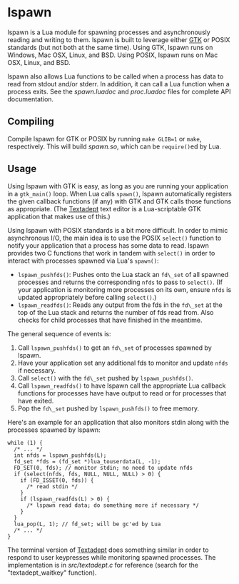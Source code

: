 # lspawn

lspawn is a Lua module for spawning processes and asynchronously reading and
writing to them. lspawn is built to leverage either [GTK][] or POSIX standards
(but not both at the same time). Using GTK, lspawn runs on Windows, Mac OSX,
Linux, and BSD. Using POSIX, lspawn runs on Mac OSX, Linux, and BSD.

lspawn also allows Lua functions to be called when a process has data to read
from stdout and/or stderr. In addition, it can call a Lua function when a
process exits. See the *spawn.luadoc* and *proc.luadoc* files for complete API
documentation.

[GTK]: http://www.gtk.org

## Compiling

Compile lspawn for GTK or POSIX by running `make GLIB=1` or `make`,
respectively. This will build *spawn.so*, which can be `require()`ed by Lua.

## Usage

Using lspawn with GTK is easy, as long as you are running your application in a
`gtk_main()` loop. When Lua calls `spawn()`, lspawn automatically registers the
given callback functions (if any) with GTK and GTK calls those functions as
appropriate. (The [Textadept][] text editor is a Lua-scriptable GTK application
that makes use of this.)

Using lspawn with POSIX standards is a bit more difficult. In order to mimic
asynchronous I/O, the main idea is to use the POSIX `select()` function to
notify your application that a process has some data to read. lspawn provides
two C functions that work in tandem with `select()` in order to interact with
processes spawned via Lua's `spawn()`:

* `lspawn_pushfds()`: Pushes onto the Lua stack an `fd\_set` of all spawned
  processes and returns the corresponding `nfds` to pass to `select()`. (If your
  application is monitoring more processes on its own, ensure `nfds` is updated
  appropriately before calling `select()`.)
* `lspawn_readfds()`: Reads any output from the fds in the `fd\_set` at the top
  of the Lua stack and returns the number of fds read from. Also checks for
  child processes that have finished in the meantime.

The general sequence of events is:

1. Call `lspawn_pushfds()` to get an `fd\_set` of processes spawned by lspawn.
2. Have your application set any additional fds to monitor and update `nfds` if
   necessary.
3. Call `select()` with the `fd\_set` pushed by `lspawn_pushfds()`.
4. Call `lspawn_readfds()` to have lspawn call the appropriate Lua callback
   functions for processes have have output to read or for processes that have
   exited.
5. Pop the `fd\_set` pushed by `lspawn_pushfds()` to free memory.

Here's an example for an application that also monitors stdin along with the
processes spawned by lspawn:

    while (1) {
      /* ... */
      int nfds = lspawn_pushfds(L);
      fd_set *fds = (fd_set *)lua_touserdata(L, -1);
      FD_SET(0, fds); // monitor stdin; no need to update nfds
      if (select(nfds, fds, NULL, NULL, NULL) > 0) {
        if (FD_ISSET(0, fds)) {
          /* read stdin */
        }
        if (lspawn_readfds(L) > 0) {
          /* lspawn read data; do something more if necessary */
        }
      }
      lua_pop(L, 1); // fd_set; will be gc'ed by Lua
      /* ... */
    }

The terminal version of [Textadept][] does something similar in order to respond
to user keypresses while monitoring spawned processes. The implementation is
in *src/textadept.c* for reference (search for the "textadept\_waitkey"
function).

[Textadept]: http://foicica.com/textadept
